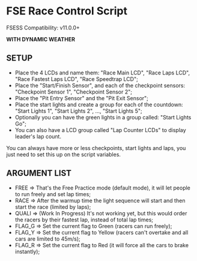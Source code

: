 # FSE Race Control Script

FSESS Compatibility: v11.0.0+

**WITH DYNAMIC WEATHER**

## SETUP
- Place the 4 LCDs and name them: "Race Main LCD", "Race Laps LCD", "Race Fastest Laps LCD",  "Race Speedtrap LCD";
- Place the "Start/Finish Sensor", and each of the checkpoint sensors: "Checkpoint Sensor 1", "Checkpoint Sensor 2";
- Place the "Pit Entry Sensor" and the "Pit Exit Sensor";
- Place the start lights and create a group for each of the countdown: "Start Lights 1", "Start Lights 2", ..., "Start Lights 5";
- Optionally you can have the green lights in a group called: "Start Lights Go";
- You can also have a LCD group called "Lap Counter LCDs" to display leader's lap count.

You can always have more or less checkpoints, start lights and laps, you just need to set this up on the script variables.

## ARGUMENT LIST
- FREE   => That's the Free Practice mode (default mode), it will let people to run freely and set lap times;
- RACE   => After the warmup time the light sequence will start and then start the race (limited by laps);
- QUALI  => (Work In Progress) It's not working yet, but this would order the racers by their fastest lap, instead of total lap times;
- FLAG_G => Set the current flag to Green (racers can run freely);
- FLAG_Y => Set the current flag to Yellow (racers can't overtake and all cars are limited to 45m/s);
- FLAG_R => Set the current flag to Red (it will force all the cars to brake instantly);
